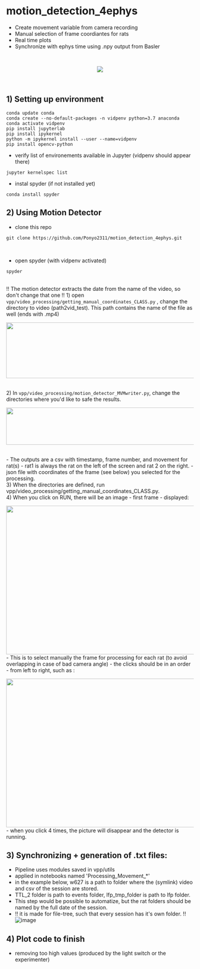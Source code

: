 # motion_detection_4ephys
- Create movement variable from camera recording 
- Manual selection of frame coordiantes for rats
- Real time plots
- Synchronize with ephys time using .npy output from Basler
<br>

<p align ="center">
    <img src = "https://user-images.githubusercontent.com/65451658/173108006-a974da64-965c-475d-93df-bd676d6a9d86.gif">
</p>
<br>

## 1) Setting up environment
```
conda update conda
conda create --no-default-packages -n vidpenv python=3.7 anaconda
conda activate vidpenv
pip install jupyterlab
pip install ipykernel
python -m ipykernel install --user --name=vidpenv
pip install opencv-python
```
+ verify list of environements available in Jupyter (vidpenv should appear there)
```
jupyter kernelspec list
```
+ instal spyder (if not installed yet)
```
conda install spyder
```
## 2) Using Motion Detector
- clone this repo<br>
```
git clone https://github.com/Ponyo2311/motion_detection_4ephys.git
```
<br>

- open spyder (with vidpenv activated)<br>
```
spyder
```
<br>
!! The motion detector extracts the date from the name of the video, so don't change that one !!
1) open <code>vpp/video_processing/getting_manual_coordinates_CLASS.py</code> , change the directory to video (path2vid_test). This path contains the name of the file as well (ends with .mp4)<br>
<p align ="left">
    <img src = "https://user-images.githubusercontent.com/65451658/173512817-f8f72846-db3c-49ce-aa4f-fdcfc48b38be.png" width="800" height="150">
</p>
<br>
2) In <code>vpp/video_processing/motion_detector_MVMwriter.py</code>, change the directories where you'd like to safe the results.<br>
<p align ="left">
    <img src = "https://user-images.githubusercontent.com/65451658/173513538-33553f62-abc4-43df-bf93-94e684907baa.png"
         width="600" height="100">
</p>
<br>
- The outputs are a csv with timestamp, frame number, and movement for rat(s)  
- rat1 is always the rat on the left of the screen and rat 2 on the right.
- json file with coordinates of the frame (see below) you selected for the processing.<br>
3) When the directories are defined, run vpp/video_processing/getting_manual_coordinates_CLASS.py.<br>
4) When you click on RUN, there will be an image - first frame - displayed:<br>
<p align ="left">
    <img src = "https://user-images.githubusercontent.com/65451658/172965394-254f81a5-a4d8-4b45-8e5f-6cc7edac0ddd.png" width="600" height="400"><br>
- This is to select manually the frame for processing for each rat (to avoid overlapping in case of bad camera angle)
- the clicks should be in an order - from left to right, such as :<br>
<p align ="left">
    <img src = "https://user-images.githubusercontent.com/65451658/172965444-540613d7-ec12-4981-ae4e-f7c9c80ae584.png" width="600" height="400"><br>
- when you click 4 times, the picture will disappear and the detector is running.

## 3) Synchronizing + generation of .txt files:
+ Pipeline uses modules saved in vpp/utils<br>
+ applied in notebooks named 'Processing_Movement_*'<br>
+ in the example below, w627 is a path to folder where the (symlink) video and csv of the session are stored. 
+ TTL_2 folder is path to events folder, lfp_tmp_folder is path to lfp folder. 
+ This step would be possible to automatize, but the rat folders should be named by the full date of the session. 
+ !! it is made for file-tree, such that every session has it's own folder. !!<br>
![image](https://user-images.githubusercontent.com/65451658/172966213-b19340b7-abee-4ad3-9f3d-afb1004aedb5.png)

 ## 4) Plot code to finish 
 - removing too high values (produced by the light switch or the experimenter)
